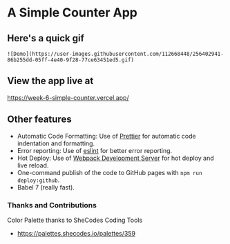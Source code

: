 # A Simple Counter App


## Here's a quick gif
    ![Demo](https://user-images.githubusercontent.com/112668448/256402941-86b255dd-05ff-4e40-9f28-77ce63451ed5.gif)

## View the app live at
https://week-6-simple-counter.vercel.app/ 


## Other features

- Automatic Code Formatting: Use of [Prettier](https://prettier.io/) for automatic code indentation and formatting.
- Error reporting: Use of [eslint](https://eslint.org/) for better error reporting.
- Hot Deploy: Use of [Webpack Development Server](https://webpack.js.org/configuration/dev-server/) for hot deploy and live reload.
- One-command publish of the code to GitHub pages with `npm run deploy:github`.
- Babel 7 (really fast).

### Thanks and Contributions

Color Palette thanks to SheCodes Coding Tools
- https://palettes.shecodes.io/palettes/359
